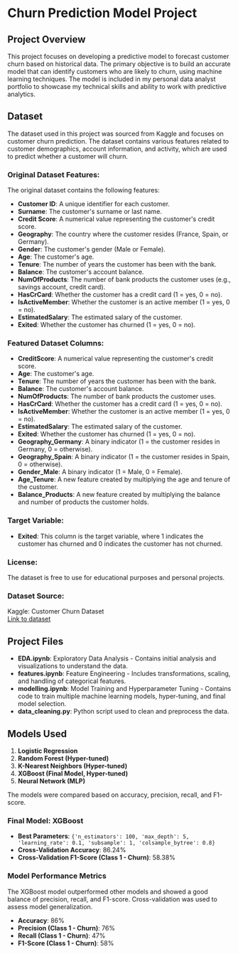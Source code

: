 # Churn Prediction Model Project

## Project Overview

This project focuses on developing a predictive model to forecast customer churn based on historical data. The primary objective is to build an accurate model that can identify customers who are likely to churn, using machine learning techniques. The model is included in my personal data analyst portfolio to showcase my technical skills and ability to work with predictive analytics.

## Dataset

The dataset used in this project was sourced from Kaggle and focuses on customer churn prediction. The dataset contains various features related to customer demographics, account information, and activity, which are used to predict whether a customer will churn.

### Original Dataset Features:

The original dataset contains the following features:

- **Customer ID**: A unique identifier for each customer.
- **Surname**: The customer's surname or last name.
- **Credit Score**: A numerical value representing the customer's credit score.
- **Geography**: The country where the customer resides (France, Spain, or Germany).
- **Gender**: The customer's gender (Male or Female).
- **Age**: The customer's age.
- **Tenure**: The number of years the customer has been with the bank.
- **Balance**: The customer's account balance.
- **NumOfProducts**: The number of bank products the customer uses (e.g., savings account, credit card).
- **HasCrCard**: Whether the customer has a credit card (1 = yes, 0 = no).
- **IsActiveMember**: Whether the customer is an active member (1 = yes, 0 = no).
- **EstimatedSalary**: The estimated salary of the customer.
- **Exited**: Whether the customer has churned (1 = yes, 0 = no).

### Featured Dataset Columns:

- **CreditScore**: A numerical value representing the customer's credit score.
- **Age**: The customer's age.
- **Tenure**: The number of years the customer has been with the bank.
- **Balance**: The customer's account balance.
- **NumOfProducts**: The number of bank products the customer uses.
- **HasCrCard**: Whether the customer has a credit card (1 = yes, 0 = no).
- **IsActiveMember**: Whether the customer is an active member (1 = yes, 0 = no).
- **EstimatedSalary**: The estimated salary of the customer.
- **Exited**: Whether the customer has churned (1 = yes, 0 = no).
- **Geography_Germany**: A binary indicator (1 = the customer resides in Germany, 0 = otherwise).
- **Geography_Spain**: A binary indicator (1 = the customer resides in Spain, 0 = otherwise).
- **Gender_Male**: A binary indicator (1 = Male, 0 = Female).
- **Age_Tenure**: A new feature created by multiplying the age and tenure of the customer.
- **Balance_Products**: A new feature created by multiplying the balance and number of products the customer holds.

### Target Variable:

- **Exited**: This column is the target variable, where 1 indicates the customer has churned and 0 indicates the customer has not churned.

### License:

The dataset is free to use for educational purposes and personal projects.

### Dataset Source:

Kaggle: Customer Churn Dataset  
[Link to dataset](https://www.kaggle.com/datasets/shubhammeshram579/bank-customer-churn-prediction)

## Project Files

- **EDA.ipynb**: Exploratory Data Analysis - Contains initial analysis and visualizations to understand the data.
- **features.ipynb**: Feature Engineering - Includes transformations, scaling, and handling of categorical features.
- **modelling.ipynb**: Model Training and Hyperparameter Tuning - Contains code to train multiple machine learning models, hyper-tuning, and final model selection.
- **data_cleaning.py**: Python script used to clean and preprocess the data.

## Models Used

1. **Logistic Regression**
2. **Random Forest (Hyper-tuned)**
3. **K-Nearest Neighbors (Hyper-tuned)**
4. **XGBoost (Final Model, Hyper-tuned)**
5. **Neural Network (MLP)**

The models were compared based on accuracy, precision, recall, and F1-score.

### Final Model: XGBoost

- **Best Parameters**: `{'n_estimators': 100, 'max_depth': 5, 'learning_rate': 0.1, 'subsample': 1, 'colsample_bytree': 0.8}`
- **Cross-Validation Accuracy**: 86.24%
- **Cross-Validation F1-Score (Class 1 - Churn)**: 58.38%

### Model Performance Metrics

The XGBoost model outperformed other models and showed a good balance of precision, recall, and F1-score. Cross-validation was used to assess model generalization.

- **Accuracy**: 86%
- **Precision (Class 1 - Churn)**: 76%
- **Recall (Class 1 - Churn)**: 47%
- **F1-Score (Class 1 - Churn)**: 58%
